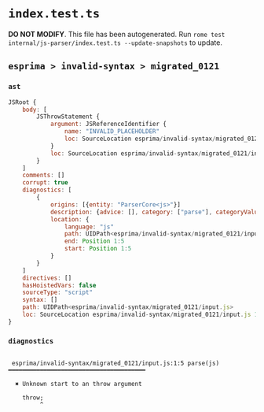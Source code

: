 # `index.test.ts`

**DO NOT MODIFY**. This file has been autogenerated. Run `rome test internal/js-parser/index.test.ts --update-snapshots` to update.

## `esprima > invalid-syntax > migrated_0121`

### `ast`

```javascript
JSRoot {
	body: [
		JSThrowStatement {
			argument: JSReferenceIdentifier {
				name: "INVALID_PLACEHOLDER"
				loc: SourceLocation esprima/invalid-syntax/migrated_0121/input.js 1:5-1:6
			}
			loc: SourceLocation esprima/invalid-syntax/migrated_0121/input.js 1:0-1:6
		}
	]
	comments: []
	corrupt: true
	diagnostics: [
		{
			origins: [{entity: "ParserCore<js>"}]
			description: {advice: [], category: ["parse"], categoryValue: "js", message: [RAW_MARKUP {value: "Unknown start to an "}, "throw argument"]}
			location: {
				language: "js"
				path: UIDPath<esprima/invalid-syntax/migrated_0121/input.js>
				end: Position 1:5
				start: Position 1:5
			}
		}
	]
	directives: []
	hasHoistedVars: false
	sourceType: "script"
	syntax: []
	path: UIDPath<esprima/invalid-syntax/migrated_0121/input.js>
	loc: SourceLocation esprima/invalid-syntax/migrated_0121/input.js 1:0-2:0
}
```

### `diagnostics`

```

 esprima/invalid-syntax/migrated_0121/input.js:1:5 parse(js) ━━━━━━━━━━━━━━━━━━━━━━━━━━━━━━━━━━━━━━━

  ✖ Unknown start to an throw argument

    throw;
         ^


```

